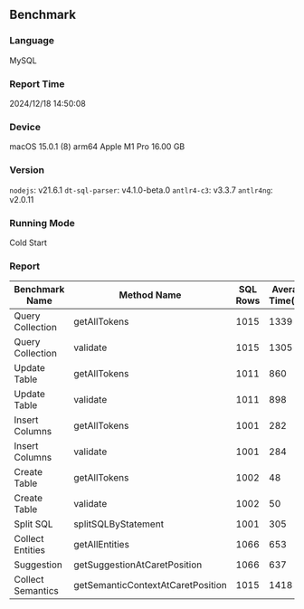 ## Benchmark

### Language
MySQL

### Report Time
2024/12/18 14:50:08

### Device
macOS 15.0.1
(8) arm64 Apple M1 Pro
16.00 GB

### Version
`nodejs`: v21.6.1
`dt-sql-parser`: v4.1.0-beta.0
`antlr4-c3`: v3.3.7
`antlr4ng`: v2.0.11

### Running Mode
Cold Start

### Report
|  Benchmark Name |           Method Name           |SQL Rows|Average Time(ms)| 
|-----------------|---------------------------------|--------|----------------| 
| Query Collection|           getAllTokens          |  1015  |      1339      | 
| Query Collection|             validate            |  1015  |      1305      | 
|   Update Table  |           getAllTokens          |  1011  |       860      | 
|   Update Table  |             validate            |  1011  |       898      | 
|  Insert Columns |           getAllTokens          |  1001  |       282      | 
|  Insert Columns |             validate            |  1001  |       284      | 
|   Create Table  |           getAllTokens          |  1002  |       48       | 
|   Create Table  |             validate            |  1002  |       50       | 
|    Split SQL    |       splitSQLByStatement       |  1001  |       305      | 
| Collect Entities|          getAllEntities         |  1066  |       653      | 
|    Suggestion   |   getSuggestionAtCaretPosition  |  1066  |       637      | 
|Collect Semantics|getSemanticContextAtCaretPosition|  1015  |      1418      | 



